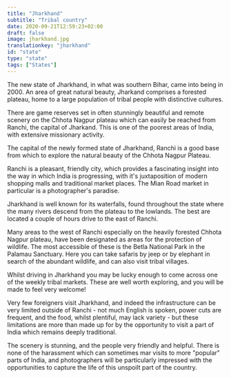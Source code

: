 ```yaml
---
title: "Jharkhand"
subtitle: "Tribal country"
date: 2020-09-21T12:59:23+02:00
draft: false
image: jharkhand.jpg
translationkey: "jharkhand"
id: "state"
type: "state"
tags: ["States"] 
---
```



The new state of Jharkhand, in what was southern Bihar, came into being in 2000. An area of great natural beauty, Jharkand comprises a forested plateau, home to a large population of tribal people with distinctive cultures.

There are game reserves set in often stunningly beautiful and remote scenery on the Chhota Nagpur plateau which can easily be reached from Ranchi, the capital of Jharkand. This is one of the poorest areas of India, with extensive missionary activity.

The capital of the newly formed state of Jharkhand, Ranchi is a good base from which to explore the natural beauty of the Chhota Nagpur Plateau.

Ranchi is a pleasant, friendly city, which provides a fascinating insight into the way in which India is progressing, with it's juxtaposition of modern shopping malls and traditional market places. The Mian Road market in particular is a photographer's paradise.

Jharkhand is well known for its waterfalls, found throughout the state where the many rivers descend from the plateau to the lowlands. The best are located a couple of hours drive to the east of Ranchi.

Many areas to the west of Ranchi especially on the heavily forested Chhota Nagpur plateau, have been designated as areas for the protection of wildlife. The most accessible of these is the Betla National Park in the Palamau Sanctuary. Here you can take safaris by jeep or by elephant in search of the abundant wildlife, and can also visit tribal villages.

Whilst driving in Jharkhand you may be lucky enough to come across one of the weekly tribal markets. These are well worth exploring, and you will be made to feel very welcome!

Very few foreigners visit Jharkhand, and indeed the infrastructure can be very limited outside of Ranchi - not much English is spoken, power cuts are frequent, and the food, whilst plentiful, may lack variety - but these limitations are more than made up for by the opportunity to visit a part of India which remains deeply traditional.

The scenery is stunning, and the people very friendly and helpful. There is none of the harassment which can sometimes mar visits to more "popular" parts of India, and photographers will be particularly impressed with the opportunities to capture the life of this unspoilt part of the country.
